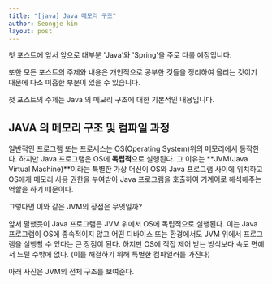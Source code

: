 ```yaml
---
title: "[java] Java 메모리 구조"
author: Seongje kim
layout: post
---
```


첫 포스트에 앞서 앞으로 대부분 'Java'와 'Spring'을 주로 다룰 예정입니다.

또한 모든 포스트의 주제와 내용은 개인적으로 공부한 것들을 정리하여 올리는 것이기 때문에 다소 미흡한 부분이 있을 수 있습니다.

첫 포스트의 주제는 Java 의 메모리 구조에 대한 기본적인 내용입니다.

## JAVA 의 메모리 구조 및 컴파일 과정

일반적인 프로그램 또는 프로세스는 OS(Operating System)위의 메모리에서 동작한다. 하지만 Java 프로그램은 OS에 **독립적**으로 실행된다. 그 이유는 **JVM(Java Virtual Machine)**이라는 특별한 가상 머신이 OS와 Java 프로그램 사이에 위치하고 OS에게 메모리 사용 권한을 부여받아 Java 프로그램을 호출하여 기계어로 해석해주는 역할을 하기 떄문이다.

그렇다면 이와 같은 JVM의 장점은 무엇일까?

앞서 말했듯이 Java 프로그램은 JVM 위에서 OS에 독립적으로 실행된다. 이는 Java 프로그램이 OS에 종속적이지 않고 어떤 디바이스 또는 환경에서도 JVM 위에서 프로그램을 실행할 수 있다는 큰 장점이 된다.
하지만 OS에 직접 제어 받는 방식보다 속도 면에서 느릴 수밖에 없다. (이를 해결하기 위해 특별한 컴파일러를 가진다)

아래 사진은 JVM의 전체 구조를 보여준다.

<span><img src="{{ 'assets/images/java/memory/java_memory_01.png' | relative_url }}" alt="" /></span>
